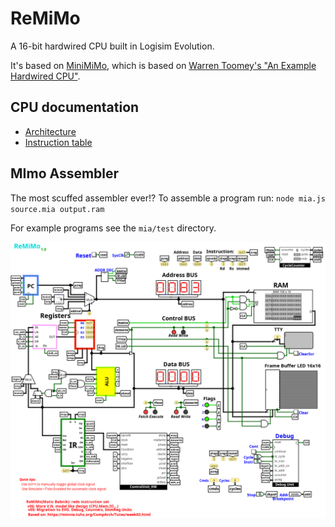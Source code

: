 # ReMiMo

A 16-bit hardwired CPU built in Logisim Evolution.

It's based on [MiniMiMo](https://github.com/LAPSyLAB/RALab-STM32H7/tree/main/MiniMiMo_HW_CPE_Model), which is based on [Warren Toomey's "An Example Hardwired CPU"](https://tuhs.org/CompArch/Tutes/week03.html).

## CPU documentation

-   [Architecture](docs/arch.md)
-   [Instruction table](docs/ReMiMo.ods)

## MImo Assembler

The most scuffed assembler ever!? To assemble a program run:
`node mia.js source.mia output.ram`

For example programs see the `mia/test` directory.

![Screenshot of the main circuit](docs/remimo.png)

